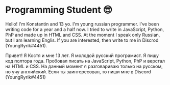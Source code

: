 # Programming Student 😎

Hello! I'm Konstantin and 13 yo. I'm young russian programmer. I've been writing code for a year and a half now. I tried to write in JavaScript, Python, PhP and made up in HTML and CSS. At the moment I speak only Russian, but I am learning Englis. If you are interested, then write to me in Discrod (YoungRyrik#4451). 

Привет! Я Костя и мне 13 лет. Я молодой русский програмист. Я пишу код полтора года. Пробовал писать на JavaScript, Python, PhP и верстал на HTML и CSS. На данный момент я разговариваю только на русском, но учу английский. Если ты заинтересован, то пиши мне в Discord (YoungRyrik#4451)

